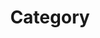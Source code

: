 ---
layout: category-page
title: Category
permalink: /categories
redirect_from:
    - /categories
    - /categories/code
    - /categories/test
---